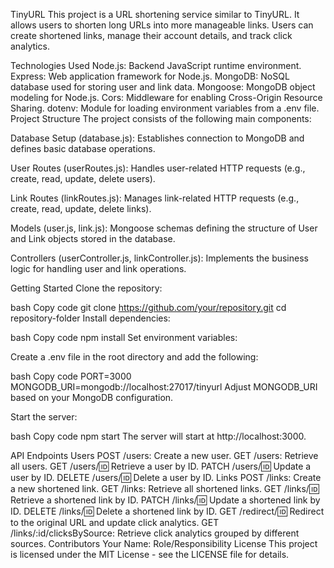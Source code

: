 TinyURL
This project is a URL shortening service similar to TinyURL. It allows users to shorten long URLs into more manageable links. Users can create shortened links, manage their account details, and track click analytics.

Technologies Used
Node.js: Backend JavaScript runtime environment.
Express: Web application framework for Node.js.
MongoDB: NoSQL database used for storing user and link data.
Mongoose: MongoDB object modeling for Node.js.
Cors: Middleware for enabling Cross-Origin Resource Sharing.
dotenv: Module for loading environment variables from a .env file.
Project Structure
The project consists of the following main components:

Database Setup (database.js): Establishes connection to MongoDB and defines basic database operations.

User Routes (userRoutes.js): Handles user-related HTTP requests (e.g., create, read, update, delete users).

Link Routes (linkRoutes.js): Manages link-related HTTP requests (e.g., create, read, update, delete links).

Models (user.js, link.js): Mongoose schemas defining the structure of User and Link objects stored in the database.

Controllers (userController.js, linkController.js): Implements the business logic for handling user and link operations.

Getting Started
Clone the repository:

bash
Copy code
git clone https://github.com/your/repository.git
cd repository-folder
Install dependencies:

bash
Copy code
npm install
Set environment variables:

Create a .env file in the root directory and add the following:

bash
Copy code
PORT=3000
MONGODB_URI=mongodb://localhost:27017/tinyurl
Adjust MONGODB_URI based on your MongoDB configuration.

Start the server:

bash
Copy code
npm start
The server will start at http://localhost:3000.

API Endpoints
Users
POST /users: Create a new user.
GET /users: Retrieve all users.
GET /users/:id: Retrieve a user by ID.
PATCH /users/:id: Update a user by ID.
DELETE /users/:id: Delete a user by ID.
Links
POST /links: Create a new shortened link.
GET /links: Retrieve all shortened links.
GET /links/:id: Retrieve a shortened link by ID.
PATCH /links/:id: Update a shortened link by ID.
DELETE /links/:id: Delete a shortened link by ID.
GET /redirect/:id: Redirect to the original URL and update click analytics.
GET /links/:id/clicksBySource: Retrieve click analytics grouped by different sources.
Contributors
Your Name: Role/Responsibility
License
This project is licensed under the MIT License - see the LICENSE file for details.

